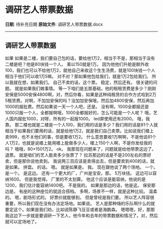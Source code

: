 # 调研艺人带票数据

**日期**: 待补充日期
**原始文件**: 调研艺人带票数据.docx

---

## 调研艺人带票数据

如果
如果是二楼，我们要自己包的话，要给他1万2，相当于不是，那相当于没有二楼是吧？他是80块钱一个人。
乘以150就是1万。
因为他他们升舱是额外收100，我们也可以不给他1万2，就他自己来收这个生生汤费，就是100块钱一个人相当于他们可以收1万5嘛。
对不对？那如果他包给我们，就是1万2包给我们。
所以我就在想，如果我们。
自己不卖的话，这个票。
稳定，然后还有。
很关键的问题。
就是如果我们做事情。
等一下咱们是五那基础，他的租租赁费是多少？刚刚安保是5000安保4800啊，对，然后你看，如果是这种纯租赁的合作方式哈到2万5租赁费。对啊，不加加安保的吗？没加加安保哦，然后加4800安保，然后再加1000的报批费。然后如果说一天一个人吧，还是。
没有啊，1000全都报还是1000只报一个人，全都报啊哦，1000全都报好的，怎么可能是一个人呢？
哦，艺人国内报批1000，对呀，所有的一起报1000。
led屏使用还有2000。
哦，我靠。
那二楼也就是二楼是一个人100，我们用的话是多少？我们用的话是81个人就相当于如果我们要用的话，就是给他1万2，就是我们自己卖票。比如说我们楼上卖999，也不关他们的事，但是要收1万2。
什么意思要收1万啊啊，不是他说81个人1万2，也就是说楼上能用楼上能做多少人，楼上150个人啊，不是你发给我的吗？
哦哦，80×1501万2。
ok。
我那现在问题来了，问题就是给他带票这边了。
退票。
就是咱们的艺人能卖多少张票了？
拉苏那边的话是不是200左右的票好卖，但是那你说他卖到。
我说两三百应该是卖得出去，但是要卖到400的话，就是如果。
拼盘。
的话。
嗯。
就是如果是。
我。
现在跟他谈了两个场地。
一个。
是一个。
是这边。
还有一个更大的厂，广州是宝安。那。
5万块钱。
这边可以容纳1600。
但是我觉得。
厂里的不太划算。
他这个应该是能容纳，他说的是1200，我们估计能容纳1400吧。
不是我的。
如果是那边的话，他是这。
保安那边是。
有座的这种座位的就适合搭档。
多啊，场景不一样，就是这种比较。
温柔的。
嗯，剧场形式的。
好票价就能够到。
但是曾经是我们要。
所以艺人阵容很重要，所以我们现在没有办法定场地。如果说。
艺人是那种嗨的乐队啊什么的就要定这个。如果是我们劝，比如说陈静飞豆豆或者是海鹏森。
嗯嗯嗯，好，那那我这边下一步就是要调研一下艺人，他今年和去年的带票数据和情况了。对，然后就可以定场地了。

